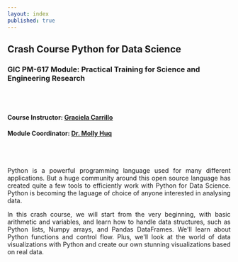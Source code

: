 ```yaml
---
layout: index
published: true
---
```


## Crash Course Python for Data Science

### GIC PM-617 Module: Practical Training for Science and Engineering Research
<br><br>
#### Course Instructor: [Graciela Carrillo](mailto:graciela.carrillo@kaplan.com?subject=[Intro_Python]%20Source%20Han%20Sans)
#### Module Coordinator: [Dr. Molly Huq](mailto:graciela.carrillo@kaplan.com?subject=[Intro_Python]%20Source%20Han%20Sans)
<br><br>

<p align="justify">
Python is a powerful programming language used for many different applications. But a huge community around this open source language has created quite a few tools to efficiently work with Python for Data Science. Python is becoming the laguage of choice of anyone interested in analysing data.
</p>

<p align="justify">
In this crash course, we will start from the very beginning, with basic arithmetic and variables, and learn how to handle data structures, such as Python lists, Numpy arrays, and Pandas DataFrames. We'll learn about Python functions and control flow. Plus, we'll look at the world of data visualizations with Python and create our own stunning visualizations based on real data.
</p>
